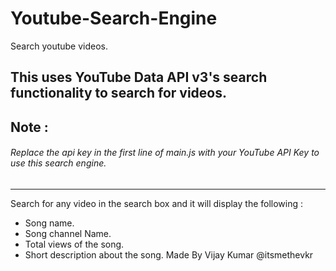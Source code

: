 # Youtube-Search-Engine
Search  youtube videos.
## This uses YouTube Data API v3's search functionality to search for videos.

## Note :
###### Replace the api key in the first line of main.js with your YouTube API Key to use this search engine.
-------------------
 Search for any video in the search box and it will display the following :
 * Song name.
 * Song channel Name.
 * Total views of the song.
 * Short description about the song.
 Made By Vijay Kumar @itsmethevkr